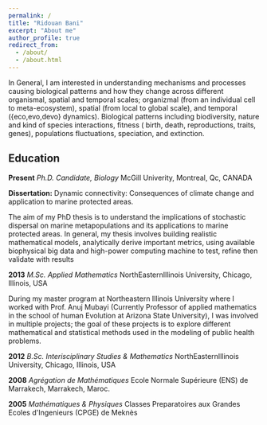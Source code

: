 ```yaml
---
permalink: /
title: "Ridouan Bani"
excerpt: "About me"
author_profile: true
redirect_from:
  - /about/
  - /about.html
---
```


In General, I am  interested in understanding mechanisms and processes causing biological patterns and how they change across different organismal, spatial and temporal scales;  organizmal (from an individual cell to meta-ecosystem), spatial (from local to global scale), and temporal ({eco,evo,devo} dynamics). Biological patterns  including biodiversity, nature and kind of species interactions, fitness ( birth, death, reproductions, traits, genes), populations fluctuations, speciation, and extinction.




Education
------

**Present** *Ph.D. Candidate, Biology*
McGill Univerity, Montreal, Qc, CANADA


**Dissertation:** Dynamic connectivity: Consequences of climate change and application to marine protected areas.
 
 The aim of my PhD thesis is to understand the implications of stochastic dispersal on marine metapopulations and its applications to marine protected areas. In general, my thesis involves building realistic mathematical models, analytically derive important metrics, using available biophysical big data and high-power computing machine to test, refine then validate with results
 
**2013** *M.Sc. Applied Mathematics* NorthEasternIllinois University, Chicago, Illinois, USA

During my master program at Northeastern Illinois University where I worked with Prof. Anuj Mubayi (Currently Professor of applied mathematics in the school of human Evolution at Arizona State University), I was involved in multiple projects; the goal of these projects is to explore different mathematical and statistical methods used in the modeling of public health problems.

**2012** *B.Sc. Interisciplinary Studies & Mathematics* NorthEasternIllinois University, Chicago, Illinois, USA

**2008** *Agrégation de Mathématiques* Ecole Normale Supérieure (ENS) de Marrakech, Marrakech, Maroc.

**2005** *Mathématiques & Physiques* Classes Preparatoires aux Grandes Ecoles d'Ingenieurs (CPGE) de Meknès



